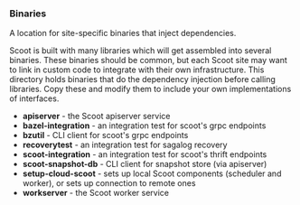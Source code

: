 ### Binaries

A location for site-specific binaries that inject dependencies.

Scoot is built with many libraries which will get assembled into several binaries. These binaries should be common, but each Scoot site may want to link in custom code to integrate with their own infrastructure. This directory holds binaries that do the dependency injection before calling libraries. Copy these and modify them to include your own implementations of interfaces.

* __apiserver__ - the Scoot apiserver service
* __bazel-integration__ - an integration test for scoot's grpc endpoints
* __bzutil__ - CLI client for scoot's grpc endpoints
* __recoverytest__ - an integration test for sagalog recovery
* __scoot-integration__ - an integration test for scoot's thrift endpoints
* __scoot-snapshot-db__ - CLI client for snapshot store (via apiserver)
* __setup-cloud-scoot__ - sets up local Scoot components (scheduler and worker), or sets up connection to remote ones
* __workserver__ - the Scoot worker service
